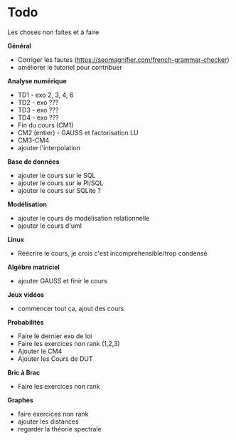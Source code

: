 # Todo

Les choses non faites et à faire

**Général**
* Corriger les fautes (https://seomagnifier.com/french-grammar-checker)
* améliorer le tutoriel pour contribuer

**Analyse numérique**
* TD1 - exo 2, 3, 4, 6
* TD2 - exo ???
* TD3 - exo ???
* TD4 - exo ???
* Fin du cours (CM1)
* CM2 (entier) - GAUSS et factorisation LU
* CM3-CM4
* ajouter l'interpolation

**Base de données**
* ajouter le cours sur le SQL
* ajouter le cours sur le Pl/SQL
* ajouter le cours sur SQLite ?

**Modélisation**
* ajouter le cours de modélisation relationnelle
* ajouter le cours d'uml

**Linux**
* Réécrire le cours, je crois c'est incomprehensible/trop condensé

**Algèbre matriciel**
* ajouter GAUSS et finir le cours

**Jeux vidéos**
* commencer tout ça, ajout des cours

**Probabilités**
* Faire le dernier exo de loi
* Faire les exercices non rank (1,2,3)
* Ajouter le CM4
* Ajouter les Cours de DUT

**Bric à Brac**
* Faire les exercices non rank 

**Graphes**
* faire exercices non rank
* ajouter les distances
* regarder la théorie spectrale
